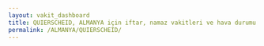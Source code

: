 ```yaml
---
layout: vakit_dashboard
title: QUIERSCHEID, ALMANYA için iftar, namaz vakitleri ve hava durumu - ilçe/eyalet seç
permalink: /ALMANYA/QUIERSCHEID/
---
```


<script type="text/javascript">
  var GLOBAL_COUNTRY = 'ALMANYA';
  var GLOBAL_CITY = 'QUIERSCHEID';
  var GLOBAL_STATE = '';
  var lat = 72;
  var lon = 21;
</script>
